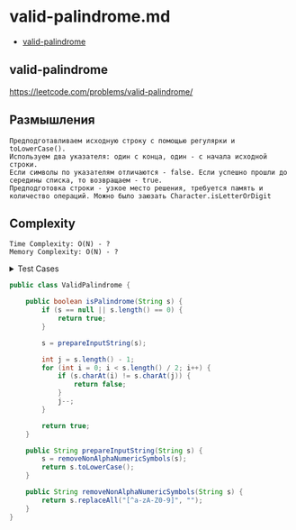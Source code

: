 # valid-palindrome.md

+ [valid-palindrome](#valid-palindrome)

## valid-palindrome

https://leetcode.com/problems/valid-palindrome/

## Размышления
    Предподготавливаем исходную строку с помощью регулярки и toLowerCase(). 
    Используем два указателя: один с конца, один - с начала исходной строки. 
    Если символы по указателям отличаются - false. Если успешно прошли до середины списка, то возвращаем - true.
    Предподготовка строки - узкое место решения, требуется память и количество операций. Можно было заюзать Character.isLetterOrDigit
    

## Сomplexity
    Time Complexity: O(N) - ?
    Memory Complexity: O(N) - ?

<details><summary>Test Cases</summary><blockquote>

``` java
import org.junit.jupiter.api.BeforeEach;
import org.junit.jupiter.api.Test;

import static org.junit.jupiter.api.Assertions.*;

public class ValidPalindromeTest {
    private ValidPalindrome validPalindrome;

    @BeforeEach
    void setUp() {
        validPalindrome = new ValidPalindrome();
    }

    @Test
    void whenInputStringNullReturnFalse() {
        assertTrue(validPalindrome.isPalindrome(null));
    }

    @Test
    void whenInputStringEmptyReturnFalse() {
        assertTrue(validPalindrome.isPalindrome(""));
    }

    @Test
    void whenInputStringLengthIsOddNumber() {
        String s = "abaKaba";
        assertTrue(validPalindrome.isPalindrome(s));
    }

    @Test
    void whenInputStringLengthIsEvenNumber() {
        String s = "abba";
        assertTrue(validPalindrome.isPalindrome(s));
    }

    @Test
    void nonValidPalindrome() {
        String s = "Ama Lama Lana Ama";
        assertFalse(validPalindrome.isPalindrome(s));
    }

    @Test
    void whenInputStringContainsNonAlplaNumericSymbols() {
        String s = "A man, a plan, a canal: Panama";
        assertTrue(validPalindrome.isPalindrome(s));
    }
}
```

</blockquote></details>

``` java
public class ValidPalindrome {

    public boolean isPalindrome(String s) {
        if (s == null || s.length() == 0) {
            return true;
        }

        s = prepareInputString(s);

        int j = s.length() - 1;
        for (int i = 0; i < s.length() / 2; i++) {
            if (s.charAt(i) != s.charAt(j)) {
                return false;
            }
            j--;
        }

        return true;
    }

    public String prepareInputString(String s) {
        s = removeNonAlphaNumericSymbols(s);
        return s.toLowerCase();
    }

    public String removeNonAlphaNumericSymbols(String s) {
        return s.replaceAll("[^a-zA-Z0-9]", "");
    }
}
```